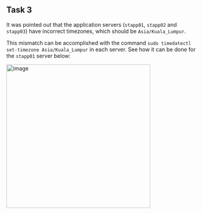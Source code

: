 ## Task 3

It was pointed out that the application servers (`stapp01`, `stapp02` and `stapp03`) have incorrect timezones, which should be `Asia/Kuala_Lumpur`.

This mismatch can be accomplished with the command `sudo timedatectl set-timezone Asia/Kuala_Lumpur` in each server. See how it can be done for the `stapp01` server below:

<img width="378" alt="image" src="https://github.com/kmilach/kodekloud-engineer/assets/53876300/aafa9342-3318-44e3-897e-756d05e3b2a3">

